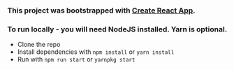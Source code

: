 ### This project was bootstrapped with [Create React App](https://github.com/facebookincubator/create-react-app).

### To run locally - you will need NodeJS installed. Yarn is optional.
* Clone the repo
* Install dependencies with `npm install` or `yarn install`
* Run with `npm run start` or `yarnpkg start`
